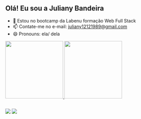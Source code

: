 ## Olá! Eu sou a Juliany Bandeira 

- 🌱 Estou no bootcamp da Labenu formação Web Full Stack 
- 📫 Contate-me no e-mail: juliany12121989@gmail.com
- 😄 Pronouns: ela/ dela

<div>
  <a href="https://github.com/julianybandeira">
  <img height="180em" src="https://github-readme-stats.vercel.app/api?username=julianybandeira&show_icons=true&theme=dracula&include_all_commits=true&count_private=true"/>
  <img height="180em" src="https://github-readme-stats.vercel.app/api/top-langs/?username=julianybandeira&layout=compact&langs_count=7&theme=dracula"/>
</div>
  
##
  
  <div> 
  <a href = "mailto:juliany12121989@gmail.com"><img src="https://img.shields.io/badge/Gmail-D14836?style=for-the-badge&logo=gmail&logoColor=white" target="_blank"></a>
  <a href="https://www.linkedin.com/in/julianybandeira/" target="_blank"><img src="https://img.shields.io/badge/LinkedIn-0077B5?style=for-the-badge&logo=linkedin&logoColor=white" target="_blank"></a> 
</div>
